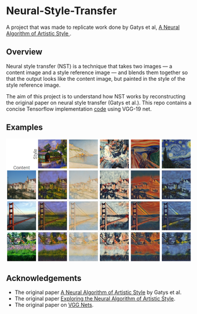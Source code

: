 # Neural-Style-Transfer
A project that was made to replicate work done by Gatys et al, [A Neural Algorithm of Artistic Style
](https://arxiv.org/pdf/1508.06576.pdf).

## Overview
Neural style transfer (NST) is a technique that takes two images — a content image and a style reference image — and blends them together so that the output looks like the content image, but painted in the style of the style reference image.

The aim of this project is to understand how NST works by reconstructing the original paper on neural style transfer (Gatys et al.).
This repo contains a concise Tensorflow implementation [code](https://github.com/thepavankoushik/Neural-Brew/blob/master/nst.py) using VGG-19 net.

## Examples
![](table.png)

## Acknowledgements
- The original paper [A Neural Algorithm of Artistic Style](https://arxiv.org/abs/1508.06576) by Gatys et al.
- The original paper [Exploring the Neural Algorithm of Artistic Style](https://arxiv.org/abs/1602.07188).
- The original paper on [VGG Nets](https://arxiv.org/abs/1409.1556).